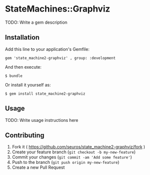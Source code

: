 # StateMachines::Graphviz

TODO: Write a gem description

## Installation

Add this line to your application's Gemfile:

    gem 'state_machine2-graphviz' , group: :development

And then execute:

    $ bundle

Or install it yourself as:

    $ gem install state_machine2-graphviz

## Usage

TODO: Write usage instructions here

## Contributing

1. Fork it ( https://github.com/seuros/state_machine2-graphviz/fork )
2. Create your feature branch (`git checkout -b my-new-feature`)
3. Commit your changes (`git commit -am 'Add some feature'`)
4. Push to the branch (`git push origin my-new-feature`)
5. Create a new Pull Request
